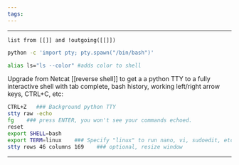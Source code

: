 ```yaml
---
tags:
---
```




---



```dataview
list from [[]] and !outgoing([[]])
```
```bash
python -c 'import pty; pty.spawn("/bin/bash")'
```

```bash
alias ls="ls --color" #adds color to shell
```

Upgrade from Netcat [[reverse shell]] to get a a python TTY to a fully interactive shell with tab complete, bash history, working left/right arrow keys, CTRL+C, etc:
```bash
CTRL+Z   ### Background python TTY
stty raw -echo
fg    ### press ENTER, you won't see your commands echoed. 
reset
export SHELL=bash
export TERM=linux    ### Specify "linux" to run nano, vi, sudoedit, etc.
stty rows 46 columns 169    ### optional, resize window
```

---